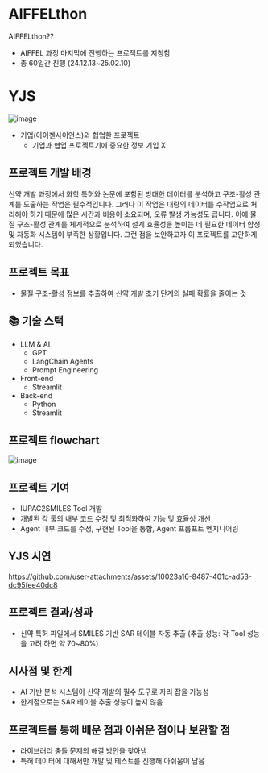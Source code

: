 # AIFFELthon
AIFFELthon??
  - AIFFEL 과정 마지막에 진행하는 프로젝트를 지칭함
  - 총 60일간 진행 (24.12.13~25.02.10)

# YJS
![image](https://github.com/user-attachments/assets/b485e975-f4ee-43d3-98ba-196b7c1d304f)
  - 기업(아이젠사이언스)와 협업한 프로젝트
    - 기업과 협업 프로젝트기에 중요한 정보 기입 X

## 프로젝트 개발 배경
신약 개발 과정에서 화학 특허와 논문에 포함된 방대한 데이터를 분석하고 구조-활성 관계를 도출하는 작업은 필수적입니다. 그러나 이 작업은 대량의 데이터를 수작업으로 처리해야 하기 때문에 많은 시간과 비용이 소요되며, 오류 발생 가능성도 큽니다. 이에 물질 구조-활성 관계를 체계적으로 분석하여 설계 효율성을 높이는 데 필요한 데이터 합성 및 자동화 시스템이 부족한 상황입니다. 그런 점을 보안하고자 이 프로젝트를 고안하게 되었습니다.

## 프로젝트 목표
  - 물질 구조-활성 정보를 추출하여 신약 개발 초기 단계의 실패 확률을 줄이는 것

## 📚 기술 스택
  - LLM & AI
    - GPT
    - LangChain Agents
    - Prompt Engineering
  - Front-end
    - Streamlit
  - Back-end
    - Python
    - Streamlit

## 프로젝트 flowchart
![image](https://github.com/user-attachments/assets/d31f0f1f-964a-403a-b86e-1acda0482b5d)

## 프로젝트 기여
  - IUPAC2SMILES Tool 개발
  - 개발된 각 툴의 내부 코드 수정 및 최적화하여 기능 및 효율성 개선
  - Agent 내부 코드를 수정, 구현된 Tool을 통합, Agent 프롬프트 엔지니어링

## YJS 시연

https://github.com/user-attachments/assets/10023a16-8487-401c-ad53-dc95fee40dc8

## 프로젝트 결과/성과
  - 신약 특허 파일에서 SMILES 기반 SAR 테이블 자동 추출 (추출 성능: 각 Tool 성능을 고려 하면 약 70~80%)

## 시사점 및 한계
  - AI 기반 분석 시스템이 신약 개발의 필수 도구로 자리 잡을 가능성
  - 한계점으로는 SAR 테이블 추출 성능이 높지 않음

## 프로젝트를 통해 배운 점과 아쉬운 점이나 보완할 점
  - 라이브러리 충돌 문제의 해결 방안을 찾아냄
  - 특허 데이터에 대해서만 개발 및 테스트를 진행해 아쉬움이 남음
